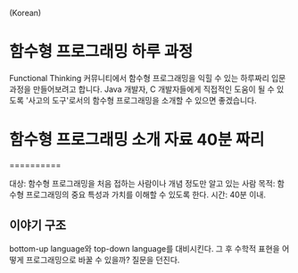 (Korean)

함수형 프로그래밍 하루 과정
==========

Functional Thinking 커뮤니티에서 함수형 프로그래밍을 익힐 수 있는 하루짜리 입문 과정을 만들어보려고 합니다. 
Java 개발자, C 개발자들에게 직접적인 도움이 될 수 있도록 '사고의 도구'로서의 함수형 프로그래밍을 소개할 수 있으면 좋겠습니다.

# 함수형 프로그래밍 소개 자료 40분 짜리
==========

대상: 함수형 프로그래밍을 처음 접하는 사람이나 개념 정도만 알고 있는 사람
목적: 함수형 프로그래밍의 중요 특성과 가치를 이해할 수 있도록 한다.
시간: 40분 이내.

## 이야기 구조
bottom-up language와 top-down language를 대비시킨다. 그 후 수학적 표현을 어떻게 프로그래밍으로 바꿀 수 있을까? 질문을 던진다.
